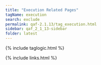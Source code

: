 ```yaml
---
title: "Execution Related Pages"
tagName: execution
search: exclude
permalink: qaf-2.1.13/tag_execution.html
sidebar: qaf_2_1_13-sidebar
folder: latest
---
```

{% include taglogic.html %}

{% include links.html %}
